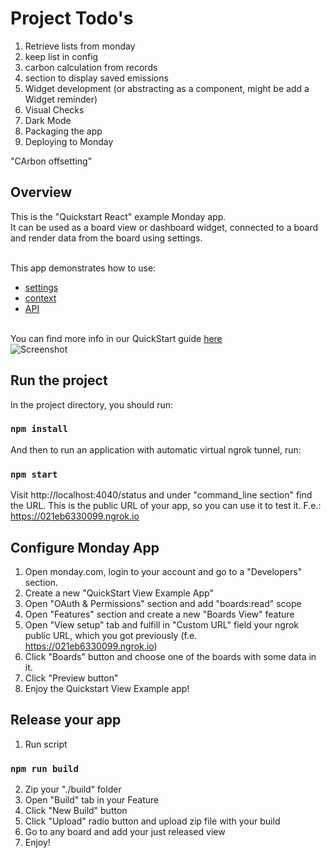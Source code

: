 # Project Todo's

1. Retrieve lists from monday
1. keep list in config
1. carbon calculation from records
1. section to display saved emissions
1. Widget development (or abstracting as a component, might be add a Widget reminder)
1. Visual Checks
1. Dark Mode
1. Packaging the app
1. Deploying to Monday


"CArbon offsetting"








## Overview
This is the "Quickstart React" example Monday app. 
<br>It can be used as a board view or dashboard widget, connected to a board and render data from the board using settings.

<br>This app demonstrates how to use: 
- [settings](https://github.com/mondaycom/monday-sdk-js#mondaygettype-params--) 
- [context](https://github.com/mondaycom/monday-sdk-js#mondaygettype-params--) 
- [API](https://github.com/mondaycom/monday-sdk-js#mondayapiquery-options--)

<br>You can find more info in our QuickStart guide [here](https://monday.com/developers/apps/quickstart-view/)
<br /> ![Screenshot](https://dapulse-res.cloudinary.com/image/upload/w_900/v1591485466/remote_mondaycom_static/developers/screenshots/final_view.gif)

## Run the project

In the project directory, you should run:

### `npm install`

And then to run an application with automatic virtual ngrok tunnel, run:

### `npm start`

Visit http://localhost:4040/status and under "command_line section" find the URL. This is the public URL of your app, so you can use it to test it.
F.e.: https://021eb6330099.ngrok.io

## Configure Monday App 

1. Open monday.com, login to your account and go to a "Developers" section.
2. Create a new "QuickStart View Example App"
3. Open "OAuth & Permissions" section and add "boards:read" scope
4. Open "Features" section and create a new "Boards View" feature
5. Open "View setup" tab and fulfill in "Custom URL" field your ngrok public URL, which you got previously (f.e. https://021eb6330099.ngrok.io)
6. Click "Boards" button and choose one of the boards with some data in it.
7. Click "Preview button"
8. Enjoy the Quickstart View Example app!

## Release your app
1. Run script
### `npm run build`
2. Zip your "./build" folder
3. Open "Build" tab in your Feature
4. Click "New Build" button
5. Click "Upload" radio button and upload zip file with your build
6. Go to any board and add your just released view
7. Enjoy!
